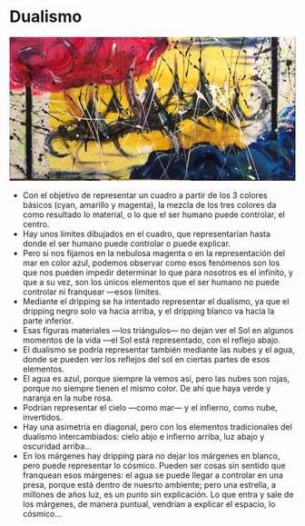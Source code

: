 # Dualismo

![](./img/04/Dualismo.jpg)

- Con el objetivo de representar un cuadro a partir de los 3 colores básicos (cyan, amarillo y magenta), la mezcla de los tres colores da como resultado lo material, o lo que el ser humano puede controlar, el centro.
- Hay unos límites dibujados en el cuadro, que representarían hasta donde el ser humano puede controlar o puede explicar.
- Pero si nos fijamos en la nebulosa magenta o en la representación del mar en color azul, podemos observar como esos fenómenos son los que nos pueden impedir determinar lo que para nosotros es el infinito, y que a su vez, son los únicos elementos que el ser humano no puede controlar ni franquear —esos límites.
- Mediante el dripping se ha intentado representar el dualismo, ya que el dripping negro solo va hacia arriba, y el dripping blanco va hacia la parte inferior.
- Esas figuras materiales —los triángulos— no dejan ver el Sol en algunos momentos de la vida —el Sol está representado, con el reflejo abajo.
- El dualismo se podría representar también mediante las nubes y el agua, donde se pueden ver los reflejos del sol en ciertas partes de esos elementos.
- El agua es azul, porque siempre la vemos así, pero las nubes son rojas, porque no siempre tienen el mismo color. De ahí que haya verde y naranja en la nube rosa.
- Podrían representar el cielo —como mar— y el infierno, como nube, invertidos.
- Hay una asimetría en diagonal, pero con los elementos tradicionales del dualismo intercambiados: cielo abjo e infierno arriba, luz abajo y oscuridad arriba...
- En los márgenes hay dripping para no dejar los márgenes en blanco, pero puede representar lo cósmico. Pueden ser cosas sin sentido que franquean esos márgenes: el agua se puede llegar a controlar en una presa, porque está dentro de nuesrto ambiente; pero una estrella, a millones de años luz, es un punto sin explicación. Lo que entra y sale de los márgenes, de manera puntual, vendrían a explicar el espacio, lo cósmico...
